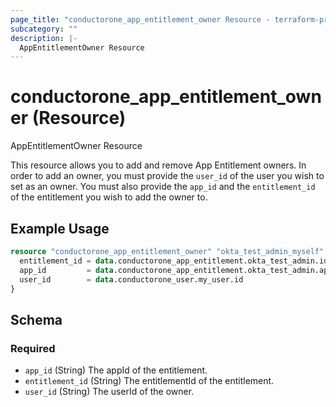 ```yaml
---
page_title: "conductorone_app_entitlement_owner Resource - terraform-provider-conductorone"
subcategory: ""
description: |-
  AppEntitlementOwner Resource
---
```


# conductorone_app_entitlement_owner (Resource)

AppEntitlementOwner Resource

This resource allows you to add and remove App Entitlement owners.
In order to add an owner, you must provide the `user_id` of the user you wish to set as an owner.
You must also provide the `app_id` and the `entitlement_id` of the entitlement you wish to add the owner to.

## Example Usage

```terraform
resource "conductorone_app_entitlement_owner" "okta_test_admin_myself" {
  entitlement_id = data.conductorone_app_entitlement.okta_test_admin.id
  app_id         = data.conductorone_app_entitlement.okta_test_admin.app_id
  user_id        = data.conductorone_user.my_user.id
}
```

<!-- schema generated by tfplugindocs -->
## Schema

### Required

- `app_id` (String) The appId of the entitlement.
- `entitlement_id` (String) The entitlementId of the entitlement.
- `user_id` (String) The userId of the owner.
